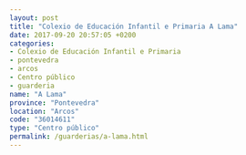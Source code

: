```yaml
---
layout: post
title: "Colexio de Educación Infantil e Primaria A Lama"
date: 2017-09-20 20:57:05 +0200
categories:
- Colexio de Educación Infantil e Primaria
- pontevedra
- arcos
- Centro público
- guarderia
name: "A Lama"
province: "Pontevedra"
location: "Arcos"
code: "36014611"
type: "Centro público"
permalink: /guarderias/a-lama.html
---
```

